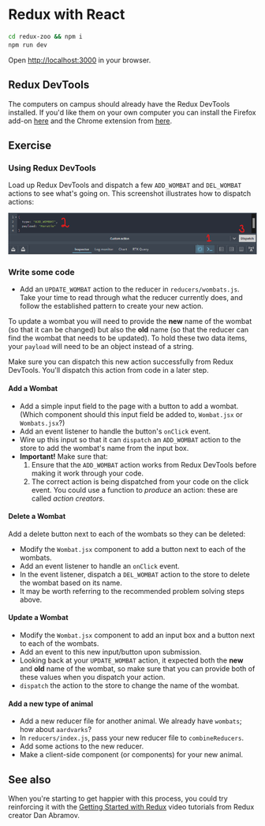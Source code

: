 # Redux with React 

```sh
cd redux-zoo && npm i
npm run dev
```

Open [http://localhost:3000](http://localhost:3000) in your browser.


## Redux DevTools

The computers on campus should already have the Redux DevTools installed. If you'd like them on your own computer you can install the Firefox add-on [here](https://addons.mozilla.org/en-US/firefox/addon/reduxdevtools/) and the Chrome extension from [here](https://chrome.google.com/webstore/detail/redux-devtools/lmhkpmbekcpmknklioeibfkpmmfibljd).


## Exercise

### Using Redux DevTools

Load up Redux DevTools and dispatch a few `ADD_WOMBAT` and `DEL_WOMBAT` actions to see what's going on. This screenshot illustrates how to dispatch actions:

![Dispatching actions using Redux dev tools](./screenshot1.png)


### Write some code

- Add an `UPDATE_WOMBAT` action to the reducer in `reducers/wombats.js`. Take your time to read through what the reducer currently does, and follow the established pattern to create your new action.

To update a wombat you will need to provide the **new** name of the wombat (so that it can be changed) but also the **old** name (so that the reducer can find the wombat that needs to be updated). To hold these two data items, your `payload` will need to be an object instead of a string.

Make sure you can dispatch this new action successfully from Redux DevTools. You'll dispatch this action from code in a later step.

#### Add a Wombat

- Add a simple input field to the page with a button to add a wombat.
(Which component should this input field be added to, `Wombat.jsx` or `Wombats.jsx`?)
- Add an event listener to handle the button's `onClick` event.
- Wire up this input so that it can `dispatch` an `ADD_WOMBAT` action to the store to add the wombat's name from the input box.
- **Important!** Make sure that:
  1. Ensure that the `ADD_WOMBAT` action works from Redux DevTools before making it work through your code.
  2. The correct action is being dispatched from your code on the click event. You could use a function to *produce* an action: these are called *action creators*.


#### Delete a Wombat

Add a delete button next to each of the wombats so they can be deleted:

- Modify the `Wombat.jsx` component to add a button next to each of the wombats.
- Add an event listener to handle an `onClick` event.
- In the event listener, dispatch a `DEL_WOMBAT` action to the store to delete the wombat based on its name.
- It may be worth referring to the recommended problem solving steps above.


#### Update a Wombat

- Modify the `Wombat.jsx` component to add an input box and a button next to each of the wombats.
- Add an event to this new input/button upon submission.
- Looking back at your `UPDATE_WOMBAT` action, it expected both the **new** and **old** name of the wombat, so make sure that you can provide both of these values when you dispatch your action.
- `dispatch` the action to the store to change the name of the wombat.


#### Add a new type of animal

- Add a new reducer file for another animal. We already have `wombats`; how about `aardvarks`?
- In `reducers/index.js`, pass your new reducer file to `combineReducers`.
- Add some actions to the new reducer.
- Make a client-side component (or components) for your new animal.


## See also

When you're starting to get happier with this process, you could try reinforcing it with the [Getting Started with Redux](https://egghead.io/courses/getting-started-with-redux) video tutorials from Redux creator Dan Abramov.
